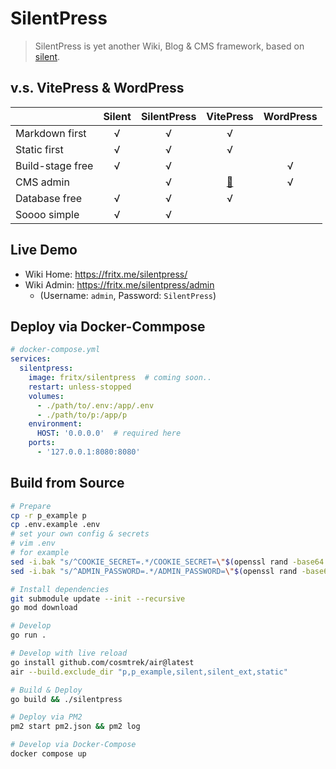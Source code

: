 # SilentPress

> SilentPress is yet another Wiki, Blog & CMS framework, based on [silent](https://github.com/fritx/silent).

## v.s. VitePress & WordPress

| | Silent | SilentPress | VitePress | WordPress |
| :-- | :--: | :--: | :--: | :--: |
| Markdown first | √ | √ | √ |  |
| Static first | √ | √ | √ |  |
| Build-stage free | √ | √ |  | √ |
| CMS admin |  | √ | <a target="_blank" href="https://vitepress.dev/guide/cms">🔧</a> | √ |
| Database free | √ | √ | √ |  |
| Soooo simple | √ | √ |  |  |

## Live Demo

- Wiki Home: https://fritx.me/silentpress/
- Wiki Admin: https://fritx.me/silentpress/admin
  - (Username: `admin`, Password: `SilentPress`)

## Deploy via Docker-Commpose

```yml
# docker-compose.yml
services:
  silentpress:
    image: fritx/silentpress  # coming soon..
    restart: unless-stopped
    volumes:
      - ./path/to/.env:/app/.env
      - ./path/to/p:/app/p
    environment:
      HOST: '0.0.0.0'  # required here
    ports:
      - '127.0.0.1:8080:8080'
```

## Build from Source

```sh
# Prepare
cp -r p_example p
cp .env.example .env
# set your own config & secrets
# vim .env
# for example
sed -i.bak "s/^COOKIE_SECRET=.*/COOKIE_SECRET=\"$(openssl rand -base64 32)\"/" .env
sed -i.bak "s/^ADMIN_PASSWORD=.*/ADMIN_PASSWORD=\"$(openssl rand -base64 32)\"/" .env

# Install dependencies
git submodule update --init --recursive
go mod download

# Develop
go run .

# Develop with live reload
go install github.com/cosmtrek/air@latest
air --build.exclude_dir "p,p_example,silent,silent_ext,static"

# Build & Deploy
go build && ./silentpress

# Deploy via PM2
pm2 start pm2.json && pm2 log

# Develop via Docker-Compose
docker compose up
```
